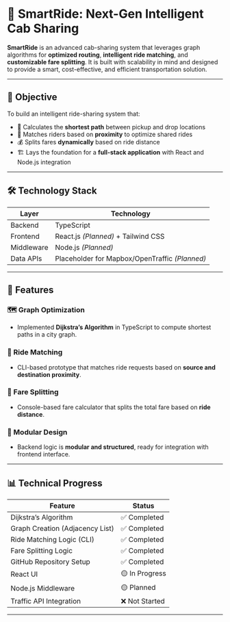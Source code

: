# 🚖 SmartRide: Next-Gen Intelligent Cab Sharing

**SmartRide** is an advanced cab-sharing system that leverages graph algorithms for **optimized routing**, **intelligent ride matching**, and **customizable fare splitting**. It is built with scalability in mind and designed to provide a smart, cost-effective, and efficient transportation solution.

---

## 🎯 Objective

To build an intelligent ride-sharing system that:

- 📍 Calculates the **shortest path** between pickup and drop locations  
- 🤝 Matches riders based on **proximity** to optimize shared rides  
- 💰 Splits fares **dynamically** based on ride distance  
- 🏗 Lays the foundation for a **full-stack application** with React and Node.js integration  

---

## 🛠 Technology Stack

| Layer       | Technology                        |
|-------------|------------------------------------|
| Backend     | TypeScript                         |
| Frontend    | React.js *(Planned)* + Tailwind CSS |
| Middleware  | Node.js *(Planned)*                |
| Data APIs   | Placeholder for Mapbox/OpenTraffic *(Planned)* |

---

## 🚀 Features

### 🗺 Graph Optimization
- Implemented **Dijkstra’s Algorithm** in TypeScript to compute shortest paths in a city graph.

### 🤝 Ride Matching
- CLI-based prototype that matches ride requests based on **source and destination proximity**.

### 💸 Fare Splitting
- Console-based fare calculator that splits the total fare based on **ride distance**.

### 🧱 Modular Design
- Backend logic is **modular and structured**, ready for integration with frontend interface.

---

## 📊 Technical Progress

| Feature                          | Status         |
|----------------------------------|----------------|
| Dijkstra’s Algorithm             | ✅ Completed    |
| Graph Creation (Adjacency List) | ✅ Completed    |
| Ride Matching Logic (CLI)        | ✅ Completed    |
| Fare Splitting Logic             | ✅ Completed    |
| GitHub Repository Setup          | ✅ Completed    |
| React UI                         | 🟡 In Progress  |
| Node.js Middleware               | 🟡 Planned      |
| Traffic API Integration          | ❌ Not Started  |

---





